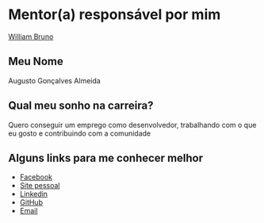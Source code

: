 # Mentor(a) responsável por mim

[William Bruno](/profiles/mentors/profiles/william_bruno.md)

## Meu Nome

Augusto Gonçalves Almeida

## Qual meu sonho na carreira?

Quero conseguir um emprego como desenvolvedor, trabalhando com o que eu gosto e contribuindo com a comunidade

## Alguns links para me conhecer melhor

- [Facebook](https://www.facebook.com/agadevbh)
- [Site pessoal](http://agadev.com.br)
- [Linkedin](https://br.linkedin.com/in/agadev)
- [GitHub](https://github.com/agadev-bh)
- [Email](mailto:agadevbh@gmail.com)
